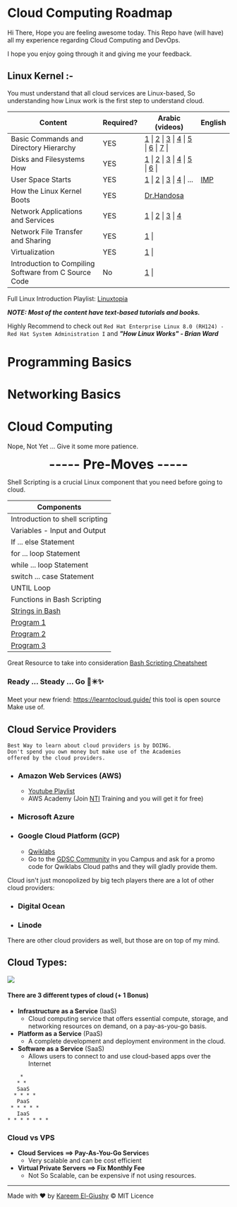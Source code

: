 # Cloud Computing Roadmap

Hi There, Hope you are feeling awesome today. This Repo have (will have) all my experience regarding Cloud Computing and DevOps.

I hope you enjoy going through it and giving me your feedback.

## Linux Kernel :-

You must understand that all cloud services are Linux-based, So  understanding how Linux work is the first step to understand cloud.

| Content | Required? | Arabic (videos) | English |
| ---- | ---- | ---- | ---- |
| Basic Commands and Directory Hierarchy | YES | [1](https://www.youtube.com/watch?v=YiBAYvwKU4Q) \| [2](https://www.youtube.com/watch?v=Fljem-cZxB8) \| [3](https://www.youtube.com/watch?v=kbRvCJUkuUo) \| [4](https://www.youtube.com/watch?v=Okg7H3wpd70) \| [5](https://www.youtube.com/watch?v=Okg7H3wpd70) \| [6](https://www.youtube.com/watch?v=kEPtavLCcAM) \| [7](https://www.youtube.com/watch?v=w4DNxGeKACs) \| |  |
| Disks and Filesystems How | YES | [1](https://www.youtube.com/watch?v=dYDO18vHPno) \| [2](https://www.youtube.com/watch?v=FKcZaLMX51A&list=PLAZ__zcD) \| [3](https://www.youtube.com/watch?v=sGoSOrazqPA) \| [4](https://www.youtube.com/watch?v=r60oTrfAhT4) \| [5](https://www.youtube.com/watch?v=VyyQGXH4w7g) \| [6](https://www.youtube.com/watch?v=z0ZJ0YzkAyc) \| |  |
| User Space Starts | YES | [1](https://www.youtube.com/watch?v=0s2Ltt4Je6I) \| [2](https://www.youtube.com/watch?v=f9pyYePdx9M) \| [3](https://www.youtube.com/watch?v=r2-idedyOfA) \| [4](https://en.wikipedia.org/wiki/User_space_and_kernel_space) \| ... | [IMP](https://www.youtube.com/watch?v=7d_4b7uZTtk&ab_channel=LinuxHowTo) |
| How the Linux Kernel Boots | YES | [Dr.Handosa](https://youtu.be/QK5271loVB4?si=ujZKYb9ALcE8v1rB&t=1736) |  |
| Network Applications and Services | YES | [1](https://www.youtube.com/watch?v=F9K3m9AbHCY) \| [2](https://www.youtube.com/watch?v=as-VcwjUUtk) \| [3](https://www.youtube.com/watch?v=L6A8e-sUhFc) \| [4](https://www.youtube.com/watch?v=GCsjOrhvbtI) |  |
| Network File Transfer and Sharing | YES | [1](https://www.youtube.com/watch?v=1ugHt-xOnGk) \| |  |
| Virtualization | YES | [1](https://www.youtube.com/watch?v=3HChgNmRYJU) \| |  |
| Introduction to Compiling Software from C Source Code | No | [1](https://www.youtube.com/watch?v=oLjN6jAg-sY) \| |  |

Full Linux Introduction Playlist: [Linuxtopia](https://www.youtube.com/playlist?list=PLAZ__zcDB1IaNaVNOckNpgEpjghSHr8Gg)

***NOTE: Most of the content have text-based tutorials and books.***

Highly Recommend to check out `Red Hat Enterprise Linux 8.0 (RH124) - Red Hat System Administration I` and ***"How Linux Works"  - Brian Ward***

# Programming Basics
# Networking Basics

# Cloud Computing

Nope, Not Yet ... Give it some more patience.

<div style="text-align: center; font-weight: bold; font-size: 30px;">----- Pre-Moves -----</div>

Shell Scripting is a crucial Linux component that you need before going to cloud.

| Components |
| ---- |
| Introduction to shell scripting |
| Variables - Input and Output |
| If ... else Statement |
| for ... loop Statement |
| while ... loop Statement |
| switch ... case Statement |
| UNTIL Loop |
| Functions in Bash Scripting |
| [Strings in Bash](https://www.youtube.com/watch?v=G8ocBTrrSS4) |
| [Program 1](https://www.youtube.com/watch?v=kiwGxctTrzQ) |
| [Program 2](https://www.youtube.com/watch?v=JklHm-5zwPs) |
| [Program 3](https://www.youtube.com/watch?v=JklHm-5zwPs) |

Great Resource to take into consideration [Bash Scripting Cheatsheet](https://devhints.io/bash)
### Ready ... Steady ... Go 🚀✴️✨

Meet your new friend: https://learntocloud.guide/
this tool is open source Make use of.

## Cloud Service Providers
	Best Way to learn about cloud providers is by DOING.
	Don't spend you own money but make use of the Academies
	offered by the cloud providers.
	
- ### Amazon Web Services (AWS)
	- [Youtube Playlist](https://www.youtube.com/playlist?list=PLOoZRfEtk6kWSM_l9xMjDh-_MJXl03-pf)
	- AWS Academy (Join [NTI](https://www.nti.sci.eg/dey/courses1m.php?catID=106) Training and you will get it for free)

- ### Microsoft Azure

- ### Google Cloud Platform (GCP)
	- [Qwiklabs](https://www.cloudskillsboost.google/paths)
	- Go to the [GDSC Community](https://www.facebook.com/DSC.MU) in you Campus and ask for a promo code for Qwiklabs Cloud paths and they will gladly provide them.


Cloud isn't just monopolized by big tech players there are a lot of other cloud providers:

- ### Digital Ocean
- ### Linode

There are other cloud providers as well, but those are on top of my mind.

## Cloud Types:

**![](https://lh7-us.googleusercontent.com/C1iT0-XkZ0x50FiJ80ZDzzcuNqN0uBWo1Gfexoy-lLgMRPeT-Nrq2LWLjOEVxsI8LiMMgumPSSebYejl3jTW2pIM7vSP9RyuczduTjJq8S4MCGoZD0H5DsmTPYiKnCqsHYwOiZZsJcq0oEDwC2mwLc7j4Q=s2048)**

#### There are 3 different types of cloud (+ 1 Bonus)
- **Infrastructure as a Service** (IaaS)
	- Cloud computing service that offers essential compute, storage, and networking resources on demand, on a pay-as-you-go basis.
- **Platform as a Service** (PaaS)
	- A complete development and deployment environment in the cloud.
- **Software as a Service** (SaaS)
	- Allows users to connect to and use cloud-based apps over the Internet

```
    *
   * *
   SaaS
  * * * * 
   PaaS
 * * * * * 
   IaaS
* * * * * * *
```

### Cloud vs VPS
- **Cloud Services ==> Pay-As-You-Go Service**s
	- Very scalable and can be cost efficient
- **Virtual Private Servers ==> Fix Monthly Fee**
	- Not So Scalable, can be expensive if not using resources.


----
Made with ❤️ by [Kareem El-Giushy](https://www.linkedin.com/in/kareemelgiushy/)
©️ MIT Licence